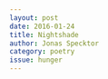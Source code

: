 ```yaml
---
layout: post 
date: 2016-01-24
title: Nightshade
author: Jonas Specktor
category: poetry
issue: hunger
---
```

